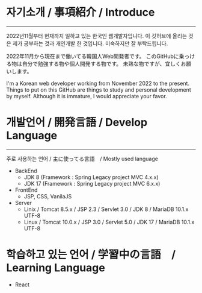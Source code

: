 # 자기소개 / 事項紹介 / Introduce
----
2022년11월부터 현재까지 일하고 있는 한국인 웹개발자입니다.
이 깃허브에 올리는 것은 제가 공부하는 것과 개인개발 한 것입니다.
미숙하지만 잘 부탁드립니다.

2022年11月から現在まで働いてる韓国人Web開発者です。
このGitHubに乗っける物は自分で勉強する物や個人開発する物です。
未熟な物ですが、宜しくお願いします。

I'm a Korean web developer working from November 2022 to the present.
Things to put on this GitHub are things to study and personal development by myself.
Although it is immature, I would appreciate your favor.

# 개발언어 / 開発言語 / Develop Language
----
주로 사용하는 언어 / 主に使ってる言語　/ Mostly used language
- BackEnd
  - JDK 8 (Framework : Spring Legacy project MVC 4.x.x)
  - JDK 17 (Framework : Spring Legacy project MVC 6.x.x)
- FrontEnd
  - JSP, CSS, VanilaJS
- Server
  - Linix / Tomcat 8.5.x / JSP 2.3 / Servlet 3.0 / JDK 8 / MariaDB 10.1.x UTF-8
  - Linux / Tomcat 10.0.x / JSP 3.0 / Servlet 5.0 / JDK 17 / MariaDB 10.1.x UTF-8

# 학습하고 있는 언어 / 学習中の言語　/ Learning Language
- React
